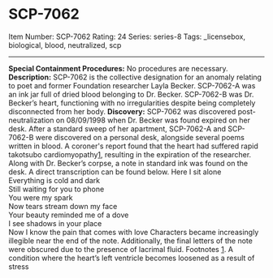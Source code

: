 # SCP-7062
Item Number: SCP-7062
Rating: 24
Series: series-8
Tags: _licensebox, biological, blood, neutralized, scp

---

**Special Containment Procedures:** No procedures are necessary.
**Description:** SCP-7062 is the collective designation for an anomaly relating to poet and former Foundation researcher Layla Becker. SCP-7062-A was an ink jar full of dried blood belonging to Dr. Becker. SCP-7062-B was Dr. Becker’s heart, functioning with no irregularities despite being completely disconnected from her body.
**Discovery:** SCP-7062 was discovered post-neutralization on 08/09/1998 when Dr. Becker was found expired on her desk. After a standard sweep of her apartment, SCP-7062-A and SCP-7062-B were discovered on a personal desk, alongside several poems written in blood. A coroner's report found that the heart had suffered rapid takotsubo cardiomyopathy[1](javascript:;), resulting in the expiration of the researcher. Along with Dr. Becker’s corpse, a note in standard ink was found on the desk. A direct transcription can be found below.
Here I sit alone  
Everything is cold and dark  
Still waiting for you to phone  
You were my spark  
Now tears stream down my face  
Your beauty reminded me of a dove  
I see shadows in your place  
Now I know the pain that comes with love
Characters became increasingly illegible near the end of the note. Additionally, the final letters of the note were obscured due to the presence of lacrimal fluid.
Footnotes
[1](javascript:;). A condition where the heart’s left ventricle becomes loosened as a result of stress